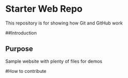 # Starter Web Repo

This repository is for showing how Git and GitHub work


##Introduction 

## Purpose

Sample website with plenty of files for demos

#How to contribute